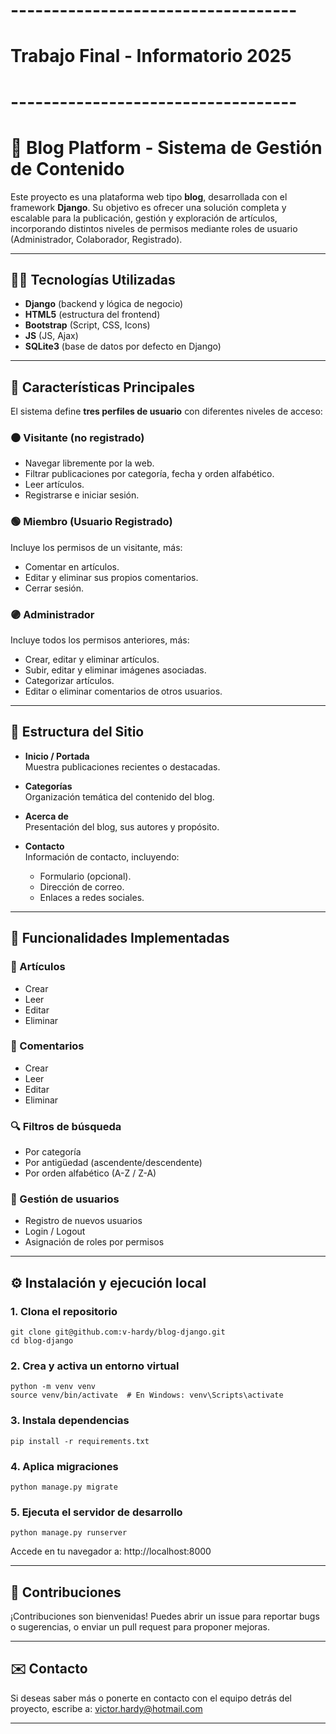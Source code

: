 # -----------------------------------
#  Trabajo Final - Informatorio 2025
# -----------------------------------

# 📰 Blog Platform - Sistema de Gestión de Contenido

Este proyecto es una plataforma web tipo **blog**, desarrollada con el framework **Django**. Su objetivo es ofrecer una solución completa y escalable para la publicación, gestión y exploración de artículos, incorporando distintos niveles de permisos mediante roles de usuario (Administrador, Colaborador, Registrado).


---

## 🧑‍💻 Tecnologías Utilizadas

- **Django** (backend y lógica de negocio)
- **HTML5** (estructura del frontend)
- **Bootstrap** (Script, CSS, Icons)
- **JS** (JS, Ajax)
- **SQLite3** (base de datos por defecto en Django)


---

## 🎯 Características Principales

El sistema define **tres perfiles de usuario** con diferentes niveles de acceso:

### ⚫ Visitante (no registrado)
- Navegar libremente por la web.
- Filtrar publicaciones por categoría, fecha y orden alfabético.
- Leer artículos.
- Registrarse e iniciar sesión.

### 🟢 Miembro (Usuario Registrado)
Incluye los permisos de un visitante, más:
- Comentar en artículos.
- Editar y eliminar sus propios comentarios.
- Cerrar sesión.

### 🟣 Administrador
Incluye todos los permisos anteriores, más:
- Crear, editar y eliminar artículos.
- Subir, editar y eliminar imágenes asociadas.
- Categorizar artículos.
- Editar o eliminar comentarios de otros usuarios.


---

## 🧱 Estructura del Sitio

- **Inicio / Portada**  
  Muestra publicaciones recientes o destacadas.

- **Categorías**  
  Organización temática del contenido del blog.

- **Acerca de**  
  Presentación del blog, sus autores y propósito.

- **Contacto**  
  Información de contacto, incluyendo:
  - Formulario (opcional).
  - Dirección de correo.
  - Enlaces a redes sociales.


---

## 🔧 Funcionalidades Implementadas

### 📄 Artículos
- Crear
- Leer
- Editar
- Eliminar

### 💬 Comentarios
- Crear
- Leer
- Editar
- Eliminar

### 🔍 Filtros de búsqueda
- Por categoría
- Por antigüedad (ascendente/descendente)
- Por orden alfabético (A-Z / Z-A)

### 👤 Gestión de usuarios
- Registro de nuevos usuarios
- Login / Logout
- Asignación de roles por permisos


---

## ⚙️ Instalación y ejecución local

### 1. Clona el repositorio

```
git clone git@github.com:v-hardy/blog-django.git
cd blog-django
```

### 2. Crea y activa un entorno virtual

```
python -m venv venv
source venv/bin/activate  # En Windows: venv\Scripts\activate
```

### 3. Instala dependencias

```
pip install -r requirements.txt
```

### 4. Aplica migraciones

```
python manage.py migrate
```

### 5. Ejecuta el servidor de desarrollo

```
python manage.py runserver
```
Accede en tu navegador a: http://localhost:8000


---

## 🤝 Contribuciones

¡Contribuciones son bienvenidas!
Puedes abrir un issue para reportar bugs o sugerencias, o enviar un pull request para proponer mejoras.


---

## ✉️ Contacto

Si deseas saber más o ponerte en contacto con el equipo detrás del proyecto, escribe a: victor.hardy@hotmail.com


---